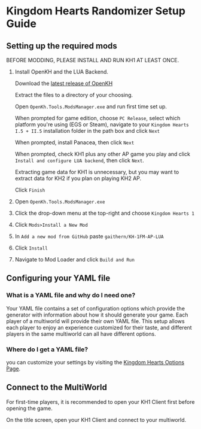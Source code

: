 # Kingdom Hearts Randomizer Setup Guide

## Setting up the required mods

BEFORE MODDING, PLEASE INSTALL AND RUN KH1 AT LEAST ONCE.

1. Install OpenKH and the LUA Backend.

    Download the [latest release of OpenKH](https://github.com/OpenKH/OpenKh/releases/tag/latest)
    
    Extract the files to a directory of your choosing.
    
    Open `OpenKh.Tools.ModsManager.exe` and run first time set up.
    
    When prompted for game edition, choose `PC Release`, select which platform you're using (EGS or Steam), navigate to your `Kingdom Hearts I.5 + II.5` installation folder in the path box and click `Next`
    
    When prompted, install Panacea, then click `Next`
    
    When prompted, check KH1 plus any other AP game you play and click `Install and configure LUA backend`, then click `Next`.
    
    Extracting game data for KH1 is unnecessary, but you may want to extract data for KH2 if you plan on playing KH2 AP.
    
    Click `Finish`
    
2. Open `OpenKh.Tools.ModsManager.exe`

3. Click the drop-down menu at the top-right and choose `Kingdom Hearts 1`

4. Click `Mods>Install a New Mod`

5. In `Add a new mod from GitHub` paste `gaithern/KH-1FM-AP-LUA`

6. Click `Install`

7. Navigate to Mod Loader and click `Build and Run`


## Configuring your YAML file

### What is a YAML file and why do I need one?

Your YAML file contains a set of configuration options which provide the generator with information about how it should
generate your game. Each player of a multiworld will provide their own YAML file. This setup allows each player to enjoy
an experience customized for their taste, and different players in the same multiworld can all have different options.

### Where do I get a YAML file?

you can customize your settings by visiting the [Kingdom Hearts Options Page](/games/Kingdom%20Hearts/player-options).

## Connect to the MultiWorld

For first-time players, it is recommended to open your KH1 Client first before opening the game.

On the title screen, open your KH1 Client and connect to your multiworld.
